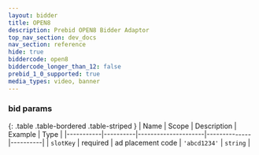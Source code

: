 ```yaml
---
layout: bidder
title: OPEN8
description: Prebid OPEN8 Bidder Adaptor
top_nav_section: dev_docs
nav_section: reference
hide: true
biddercode: open8
biddercode_longer_than_12: false
prebid_1_0_supported: true
media_types: video, banner
---
```


### bid params

{: .table .table-bordered .table-striped }
| Name      | Scope    | Description         | Example      | Type     |
|-----------|----------|---------------------|--------------|----------|
| `slotKey` | required | ad placement code   | `'abcd1234'` | `string` |
